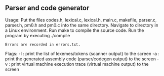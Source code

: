 ## Parser and code generator

Usage:
	Put the files codes.h, lexical.c, lexical.h, main.c, makefile, parser.c, parser.h, pm0.h and pm0.c into the same directory. Navigate to directory in a Linux environment. Run make to compile the source code. Run the program by executing ./compile <flags> <PL0 file> 
	
	Errors are recorded in errors.txt.
Flags:
	-l : print the list of lexemes/tokens (scanner output) to the screen
	-a : print the generated assembly code (parser/codegen output) to the screen
	-v : print virtual machine execution trace (virtual machine output) to the screen